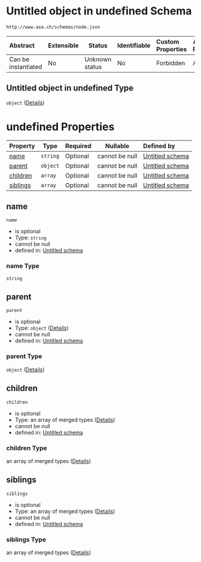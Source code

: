 # Untitled object in undefined Schema

```txt
http://www.axa.ch/schemas/node.json
```




| Abstract            | Extensible | Status         | Identifiable | Custom Properties | Additional Properties | Access Restrictions | Defined In                                    |
| :------------------ | ---------- | -------------- | ------------ | :---------------- | --------------------- | ------------------- | --------------------------------------------- |
| Can be instantiated | No         | Unknown status | No           | Forbidden         | Allowed               | none                | [node.json](node.json "open original schema") |

## Untitled object in undefined Type

`object` ([Details](node.md))

# undefined Properties

| Property              | Type     | Required | Nullable       | Defined by                                                                                                     |
| :-------------------- | -------- | -------- | -------------- | :------------------------------------------------------------------------------------------------------------- |
| [name](#name)         | `string` | Optional | cannot be null | [Untitled schema](node-properties-name.md "http&#x3A;//www.axa.ch/schemas/node.json#/properties/name")         |
| [parent](#parent)     | `object` | Optional | cannot be null | [Untitled schema](node-properties-parent.md "http&#x3A;//www.axa.ch/schemas/node.json#/properties/parent")     |
| [children](#children) | `array`  | Optional | cannot be null | [Untitled schema](node-properties-children.md "http&#x3A;//www.axa.ch/schemas/node.json#/properties/children") |
| [siblings](#siblings) | `array`  | Optional | cannot be null | [Untitled schema](node-properties-siblings.md "http&#x3A;//www.axa.ch/schemas/node.json#/properties/siblings") |

## name




`name`

-   is optional
-   Type: `string`
-   cannot be null
-   defined in: [Untitled schema](node-properties-name.md "http&#x3A;//www.axa.ch/schemas/node.json#/properties/name")

### name Type

`string`

## parent




`parent`

-   is optional
-   Type: `object` ([Details](node-properties-parent.md))
-   cannot be null
-   defined in: [Untitled schema](node-properties-parent.md "http&#x3A;//www.axa.ch/schemas/node.json#/properties/parent")

### parent Type

`object` ([Details](node-properties-parent.md))

## children




`children`

-   is optional
-   Type: an array of merged types ([Details](node-properties-children-items.md))
-   cannot be null
-   defined in: [Untitled schema](node-properties-children.md "http&#x3A;//www.axa.ch/schemas/node.json#/properties/children")

### children Type

an array of merged types ([Details](node-properties-children-items.md))

## siblings




`siblings`

-   is optional
-   Type: an array of merged types ([Details](node-properties-siblings-items.md))
-   cannot be null
-   defined in: [Untitled schema](node-properties-siblings.md "http&#x3A;//www.axa.ch/schemas/node.json#/properties/siblings")

### siblings Type

an array of merged types ([Details](node-properties-siblings-items.md))
